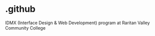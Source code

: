 # .github
IDMX (Interface Design &amp; Web Development) program at Raritan Valley Community College
